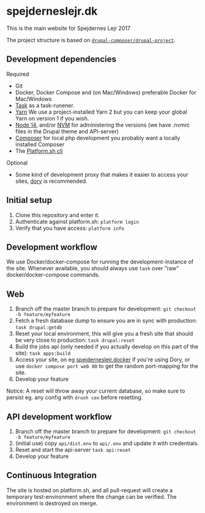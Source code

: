 # spejderneslejr.dk

This is the main website for Spejdernes Lejr 2017

The project structure is based on [`drupal-composer/drupal-project`](https://github.com/drupal-composer/drupal-project).

## Development dependencies

Required

- Git
- Docker, Docker Compose and (on Mac/Windows) preferable Docker for Mac/Windows
- [Task](https://taskfile.dev/#/installation) as a task-runener.
- [Yarn](https://yarnpkg.com/getting-started/install) We use a project-installed
  Yarn 2 but you can keep your global Yarn on version 1 if you wish.
- [Node 14](https://nodejs.org/en/download/), and/or [NVM](https://github.com/nvm-sh/nvm) for administering the versions (we have .nvmrc files in the Drupal theme and API-server)
- [Composer](https://getcomposer.org/download/) for local php development you
  probably want a locally installed Composer
- The [Platform.sh cli](https://docs.platform.sh/development/cli.html#installation)

Optional

- Some kind of development proxy that makes it easier to access your sites, [dory](https://github.com/FreedomBen/dory)
  is recommended.

## Initial setup

1. Clone this repository and enter it.
2. Authenticate against platform.sh: `platform login`
3. Verify that you have access: `platform info`

## Development workflow
We use Docker/docker-compose for running the development-instance of the site. Whenever available, you should always use `task` over "raw" docker/docker-compose commands.

## Web
1. Branch off the master branch to prepare for development: `git checkout -b feature/myfeature`
2. Fetch a fresh database dump to ensure you are in sync with production: `task drupal:getdb`
3. Reset your local environment, this will give you a fresh site that should be very close to production: `task drupal:reset`
4. Build the jobs api (only needed if you actually develop on this part of the site): `task apps:build`
5. Access your site, on eg [spejderneslejr.docker]() if you're using Dory, or use `docker compose port web 80` to get the random port-mapping for the site.
6. Develop your feature

Notice: A reset will throw away your current database, so make sure to persist eg. any config with `drush cex` before resetting.


## API development workflow
1. Branch off the master branch to prepare for development: `git checkout -b feature/myfeature`
2. (initial use) copy `api/dist.env` to `api/.env` and update it with credentials.
3. Reset and start the api-server `task api:reset`
4. Develop your feature

## Continuous Integration

The site is hosted on platform.sh, and all pull-request will create a temporary
test-environment where the change can be verified. The environment is destroyed
on merge.
